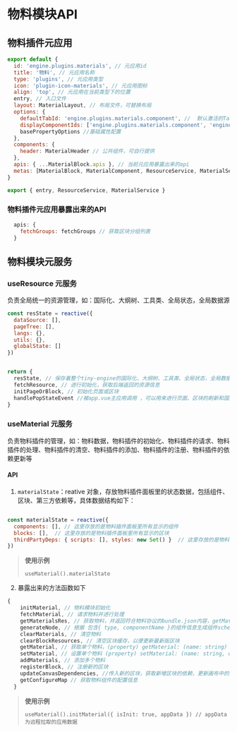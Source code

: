 # 物料模块API
## 物料插件元应用

```js
export default {
  id: 'engine.plugins.materials', // 元应用id
  title: '物料', // 元应用名称
  type: 'plugins', // 元应用类型 
  icon: 'plugin-icon-materials', // 元应用图标
  align: 'top', // 元应用在当前类型下的位置
  entry, // 入口文件
  layout: MaterialLayout, // 布局文件，可替换布局
  options: {
    defaultTabId: 'engine.plugins.materials.component', //  默认激活的Tab的元应用ID
    displayComponentIds: ['engine.plugins.materials.component', 'engine.plugins.materials.block'],  // 需要展示的Tab组件ID列表，可以为单个，单个的时候，不展示tab，直接显示该元应用
    basePropertyOptions //基础属性配置
  },
  components: {
    header: MaterialHeader // 公共组件，可自行提供
  },
  apis: { ...MaterialBlock.apis }, // 当前元应用暴露出来的api
  metas: [MaterialBlock, MaterialComponent, ResourceService, MaterialService] // 当前元应用里依赖的元应用和元服务
}

export { entry, ResourceService, MaterialService }

```

### 物料插件元应用暴露出来的API
```js
  apis: {
    fetchGroups: fetchGroups // 获取区块分组列表
  }
```

## 物料模块元服务
### useResource 元服务

负责全局统一的资源管理，如：国际化、大纲树、工具类、全局状态，全局数据源

```js
const resState = reactive({
  dataSource: [],
  pageTree: [],
  langs: {},
  utils: {},
  globalState: []
})


return {
  resState, // 保存着整个tiny-engine的国际化、大纲树、工具类、全局状态，全局数据源数据
  fetchResource, // 进行初始化，获取后端返回的资源信息
  initPageOrBlock, // 初始化页面或区块
  handlePopStateEvent //被app.vue主应用调用 ，可以用来进行页面、区块的刷新和国际化的重新初始化
}
```

### useMaterial 元服务

负责物料插件的管理，如：物料数据，物料插件的初始化、物料插件的请求、物料插件的处理、物料插件的清空、物料插件的添加、物料插件的注册、物料插件的依赖更新等

#### API

1. `materialState`：reative 对象，存放物料插件面板里的状态数据，包括组件、区块、第三方依赖等，具体数据结构如下：

```js

const materialState = reactive({
  components: [], // 这里存放的是物料插件面板里所有显示的组件
  blocks: [],  // 这里存放的是物料插件面板里所有显示的区块
  thirdPartyDeps: { scripts: [], styles: new Set() }  // 这里存放的是物料第三方依赖相关信息
})

```
> **使用示例**
>
> ```useMaterial().materialState```


2. 暴露出来的方法函数如下

```js
{
    initMaterial, // 物料模块初始化
    fetchMaterial, // 请求物料并进行处理
    getMaterialsRes, // 获取物料，并返回符合物料协议的bundle.json内容，getMaterialsRes: () =>  Promise<Materials>
    generateNode, // 根据 包含{ type, componentName }的组件信息生成组件schema节点，结构：
    clearMaterials, // 清空物料
    clearBlockResources, // 清空区块缓存，以便更新最新版区块
    getMaterial, // 获取单个物料，(property) getMaterial: (name: string) => Material
    setMaterial, // 设置单个物料 (property) setMaterial: (name: string, data: Material) => void
    addMaterials, // 添加多个物料
    registerBlock, // 注册新的区块
    updateCanvasDependencies, //传入新的区块，获取新增区块的依赖，更新画布中的组件依赖
    getConfigureMap // 获取物料组件的配置信息
  }
```
> **使用示例**
>
> ```useMaterial().initMaterial({ isInit: true, appData }) // appData为远程拉取的应用数据```